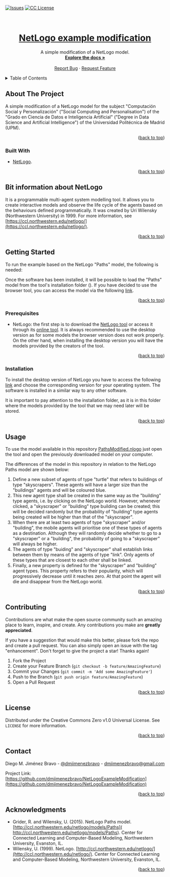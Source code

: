 <div id="top"></div>

<!-- PROJECT SHIELDS -->
<!--
*** I'm using markdown "reference style" links for readability.
*** Reference links are enclosed in brackets [ ] instead of parentheses ( ).
*** See the bottom of this document for the declaration of the reference variables
*** for contributors-url, forks-url, etc. This is an optional, concise syntax you may use.
*** https://www.markdownguide.org/basic-syntax/#reference-style-links
-->
[![Issues][issues-shield]][issues-url]
[![CC License][license-shield]][license-url]



<!-- PROJECT LOGO -->
<br />
<div align="center">
  <a href="https://github.com/dmjimenezbravo/NetLogoExampleModification">
    <h1 aling="center">NetLogo example modification</h1>
  </a>

  <p align="center">
    A simple modification of a NetLogo model.
    <br />
    <a href="https://github.com/dmjimenezbravo/NetLogoExampleModification"><strong>Explore the docs »</strong></a>
    <br />
    <br />
    <a href="https://github.com/dmjimenezbravo/NetLogoExampleModification/issues">Report Bug</a>
    ·
    <a href="https://github.com/dmjimenezbravo/NetLogoExampleModification/issues">Request Feature</a>
  </p>
</div>



<!-- TABLE OF CONTENTS -->
<details>
  <summary>Table of Contents</summary>
  <ol>
    <li>
      <a href="#about-the-project">About The Project</a>
      <ul>
        <li><a href="#built-with">Built With</a></li>
      </ul>
    </li>
    <li>
      <a href="#bit-information-about-netlogo">Bit information about NetLogo</a>
    </li>
    <li>
      <a href="#getting-started">Getting Started</a>
      <ul>
        <li><a href="#prerequisites">Prerequisites</a></li>
        <li><a href="#installation">Installation</a></li>
      </ul>
    </li>
    <li><a href="#usage">Usage</a></li>
    <li><a href="#contributing">Contributing</a></li>
    <li><a href="#license">License</a></li>
    <li><a href="#contact">Contact</a></li>
    <li><a href="#acknowledgments">Acknowledgments</a></li>
  </ol>
</details>



<!-- ABOUT THE PROJECT -->
## About The Project

A simple modification of a NetLogo model for the subject "Computación Social y Personalización" ("Social Computing and Personalisation") of the "Grado en Ciencia de Datos e Inteligencia Artificial" ("Degree in Data Science and Artificial Intelligence") of the Universidad Politécnica de Madrid (UPM).

<p align="right">(<a href="#top">back to top</a>)</p>

### Built With

* [NetLogo](https://ccl.northwestern.edu/netlogo/).

<p align="right">(<a href="#top">back to top</a>)</p>


<!-- BIT INFORMATION ABOUT NETLOGO -->
## Bit information about NetLogo

It is a programmable multi-agent system modelling tool. It allows you to create interactive models and observe the life cycle of the agents based on the behaviours defined programmatically. It was created by Uri Wilensky (Northwestern University) in 1999. For more information, see [https://ccl.northwestern.edu/netlogo/](https://ccl.northwestern.edu/netlogo/).

<p align="right">(<a href="#top">back to top</a>)</p>


<!-- GETTING STARTED -->
## Getting Started

To run the example based on the NetLogo "Paths" model, the following is needed:

Once the software has been installed, it will be possible to load the "Paths" model from the tool's installation folder (). If you have decided to use the browser tool, you can access the model via the following [link](http://www.netlogoweb.org/launch#http://ccl.northwestern.edu/netlogo/models/models/Sample%20Models/Social%20Science/Paths.nlogo).

<p align="right">(<a href="#top">back to top</a>)</p>

### Prerequisites

* NetLogo: the first step is to download the [NetLogo tool](https://ccl.northwestern.edu/netlogo/download.shtml) or access it through its [online tool](http://www.netlogoweb.org/launch). It is always recommended to use the desktop version as for some models the browser version does not work properly. On the other hand, when installing the desktop version you will have the models provided by the creators of the tool.

<p align="right">(<a href="#top">back to top</a>)</p>

### Installation

To install the desktop version of NetLogo you have to access the following [link](https://ccl.northwestern.edu/netlogo/download.shtml) and choose the corresponding version for your operating system. The software is installed in a similar way to any other software. 

It is important to pay attention to the installation folder, as it is in this folder where the models provided by the tool that we may need later will be stored.

<p align="right">(<a href="#top">back to top</a>)</p>


<!-- USAGE EXAMPLES -->
## Usage

To use the model available in this repository [PathsModified.nlogo](https://github.com/dmjimenezbravo/NetLogoExampleModification/blob/main/NetLogo%20model/PathsModified.nlogo) just open the tool and open the previously downloaded model on your computer.

The differences of the model in this repository in relation to the NetLogo Paths model are shown below:

1. Define a new subset of agents of type "turtle" that refers to buildings of type "skyscrapers". These agents will have a larger size than the "buildings" agents and will be coloured blue.
2.	This new agent type shall be created in the same way as the "building" type agents, i.e. by clicking on the NetLogo world. However, whenever clicked, a "skyscraper" or "building" type building can be created; this will be decided randomly but the probability of "building" type agents being created will be higher than that of the "skyscraper".
3.	When there are at least two agents of type "skyscraper" and/or "building", the mobile agents will prioritise one of these types of agents as a destination. Although they will randomly decide whether to go to a "skyscraper" or a "building", the probability of going to a "skyscraper" will always be higher.
4.	The agents of type "buiding" and "skyscraper" shall establish links between them by means of the agents of type "link". Only agents of these types that are closest to each other shall be linked.
5.	Finally, a new property is defined for the "skyscraper" and "building" agent types. This property refers to their popularity, which will progressively decrease until it reaches zero. At that point the agent will die and disappear from the NetLogo world.

<p align="right">(<a href="#top">back to top</a>)</p>


<!-- CONTRIBUTING -->
## Contributing

Contributions are what make the open source community such an amazing place to learn, inspire, and create. Any contributions you make are **greatly appreciated**.

If you have a suggestion that would make this better, please fork the repo and create a pull request. You can also simply open an issue with the tag "enhancement".
Don't forget to give the project a star! Thanks again!

1. Fork the Project
2. Create your Feature Branch (`git checkout -b feature/AmazingFeature`)
3. Commit your Changes (`git commit -m 'Add some AmazingFeature'`)
4. Push to the Branch (`git push origin feature/AmazingFeature`)
5. Open a Pull Request

<p align="right">(<a href="#top">back to top</a>)</p>


<!-- LICENSE -->
## License

Distributed under the Creative Commons Zero v1.0 Universal License. See `LICENSE` for more information.

<p align="right">(<a href="#top">back to top</a>)</p>


<!-- CONTACT -->
## Contact

Diego M. Jiménez Bravo - [@dmjimenezbravo](https://twitter.com/dmjimenezbravo) - dmjimenezbravo@gmail.com

Project Link: [https://github.com/dmjimenezbravo/NetLogoExampleModification](https://github.com/dmjimenezbravo/NetLogoExampleModification)

<p align="right">(<a href="#top">back to top</a>)</p>


<!-- ACKNOWLEDGMENTS -->
## Acknowledgments

* Grider, R. and Wilensky, U. (2015). NetLogo Paths model. [http://ccl.northwestern.edu/netlogo/models/Paths]( http://ccl.northwestern.edu/netlogo/models/Paths). Center for Connected Learning and Computer-Based Modeling, Northwestern University, Evanston, IL.
* Wilensky, U. (1999). NetLogo. [http://ccl.northwestern.edu/netlogo/](http://ccl.northwestern.edu/netlogo/). Center for Connected Learning and Computer-Based Modeling, Northwestern University, Evanston, IL.

<p align="right">(<a href="#top">back to top</a>)</p>


<!-- MARKDOWN LINKS & IMAGES -->
<!-- https://www.markdownguide.org/basic-syntax/#reference-style-links -->
[issues-shield]: https://img.shields.io/github/issues/github_username/repo_name.svg?style=for-the-badge
[issues-url]: https://github.com/dmjimenezbravo/NetLogoExampleModification/issues
[license-shield]: https://img.shields.io/github/license/github_username/repo_name.svg?style=for-the-badge
[license-url]: https://github.com/dmjimenezbravo/NetLogoExampleModification/blob/main/LICENSE
